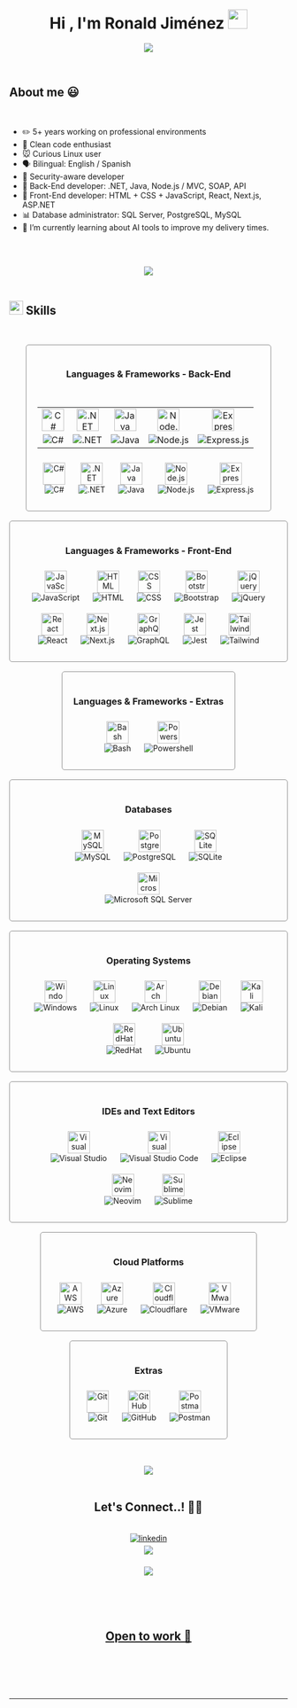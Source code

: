 <h1 align="center"><b>Hi , I'm Ronald Jiménez </b><img src="https://media.giphy.com/media/hvRJCLFzcasrR4ia7z/giphy.gif" width="35"></h1>
<!--  -->
<p align="center">
  <a href="https://github.com/DenverCoder1/readme-typing-svg"><img src="https://readme-typing-svg.herokuapp.com?font=Time+New+Roman&color=cyan&size=25&center=true&vCenter=true&width=600&height=100&lines=Experienced+Software+Developer..★;Front-End+and+Back-End+Developer;Bilingual+English/Spanish;I+use+Arch+btw...;Database+Administrator;Active+Learner/Researcher;Passionate+to+learn+new+stuff;Love+Self-Training"></a>
</p>

<br>

## **About me** 😃

<br>

-   ✏️ 5+ years working on professional environments
-   🔨 Clean code enthusiast
-   🐭 Curious Linux user
-   🗣️ Bilingual: English / Spanish
-   🔐 Security-aware developer
-   🌚 Back-End developer: .NET, Java, Node.js / MVC, SOAP, API
-   🌝 Front-End developer: HTML + CSS + JavaScript, React, Next.js, ASP.NET
-   📊 Database administrator: SQL Server, PostgreSQL, MySQL
-   🌱 I’m currently learning about AI tools to improve my delivery times.

<br><br>

<div align='center'>

<img src="https://user-images.githubusercontent.com/73097560/115834477-dbab4500-a447-11eb-908a-139a6edaec5c.gif"><br><br>

</div>

## <img src="https://media2.giphy.com/media/QssGEmpkyEOhBCb7e1/giphy.gif?cid=ecf05e47a0n3gi1bfqntqmob8g9aid1oyj2wr3ds3mg700bl&rid=giphy.gif" width ="25"><b> Skills</b>

<br>

<p align="center">

<div style="display: flex;flex-direction:column;justify-content: center;align-items: center;">
    <div style="display: inline-block;padding:20px;text-align:center;border:1px solid rgb(141, 141, 141);border-radius: 5px;">
        <h3 style="align-text: center;">Languages & Frameworks - Back-End</h3>
        <br>
        <table>
            <tr style="text-align: center;border: none;">
                <td style="border: none;">
                    <img src="https://skillicons.dev/icons?i=cs" alt="C#" width="40" height="40" />
                </td>
                <td style="border: none;">
                    <img src="https://skillicons.dev/icons?i=dotnet" alt=".NET" width="40" height="40" />
                </td>
                <td style="border: none;">
                    <img src="https://skillicons.dev/icons?i=java" alt="Java" width="40" height="40" />
                </td>
                <td style="border: none;">
                    <img src="https://skillicons.dev/icons?i=nodejs" alt="Node.js" width="40" height="40" />
                </td>
                <td style="border: none;">
                    <img src="https://skillicons.dev/icons?i=express" alt="Express.js" width="40" height="40" />
                </td>
            </tr>
            <tr style="text-align: center;border: none;background-color: unset;">
                <td style="border: none;">
                    <img src="https://img.shields.io/badge/C%23-blue" alt="C#" />
                </td>
                <td style="border: none;">
                    <img src="https://img.shields.io/badge/.NET-blue" alt=".NET" />
                </td>
                <td style="border: none;">
                    <img src="https://img.shields.io/badge/Java-blue" alt="Java" />
                </td>
                <td style="border: none;">
                    <img src="https://img.shields.io/badge/Node.js-blue" alt="Node.js" />
                </td>
                <td style="border: none;">
                    <img src="https://img.shields.io/badge/Express.js-blue" alt="Express.js" />
                </td>
            </tr>
        </table>
        <div style="display: inline-block;text-align:center;padding:10px;">
            <img src="https://skillicons.dev/icons?i=cs" alt="C#" width="40" height="40" />
            <br>
            <img src="https://img.shields.io/badge/C%23-blue" alt="C#" />
        </div>
        <div style="display: inline-block;text-align:center;padding:10px;">
            <img src="https://skillicons.dev/icons?i=dotnet" alt=".NET" width="40" height="40" />
            <br>
            <img src="https://img.shields.io/badge/.NET-blue" alt=".NET" />
        </div>
        <div style="display: inline-block;text-align:center;padding:10px;">
            <img src="https://skillicons.dev/icons?i=java" alt="Java" width="40" height="40" />
            <br>
            <img src="https://img.shields.io/badge/Java-blue" alt="Java" />
        </div>
        <div style="display: inline-block;text-align:center;padding:10px;">
            <img src="https://skillicons.dev/icons?i=nodejs" alt="Node.js" width="40" height="40" />
            <br>
            <img src="https://img.shields.io/badge/Node.js-blue" alt="Node.js" />
        </div>
        <div style="display: inline-block;text-align:center;padding:10px;">
            <img src="https://skillicons.dev/icons?i=express" alt="Express.js" width="40" height="40" />
            <br>
            <img src="https://img.shields.io/badge/Express.js-blue" alt="Express.js" />
        </div>
    </div>
    <br>
    <div style="display: inline-block;padding:20px;text-align:center;border:1px solid rgb(141, 141, 141);border-radius: 5px;">
        <h3 style="align-text: center;">Languages & Frameworks - Front-End</h3>
        <div style="display: inline-block;text-align:center;padding:10px;">
            <img src="https://skillicons.dev/icons?i=js" alt="JavaScript" width="40" height="40" />
            <br>
            <img src="https://img.shields.io/badge/JavaScript-blue" alt="JavaScript" />
        </div>
        <div style="display: inline-block;text-align:center;padding:10px;">
            <img src="https://skillicons.dev/icons?i=html" alt="HTML" width="40" height="40" />
            <br>
            <img src="https://img.shields.io/badge/HTML-blue" alt="HTML" />
        </div>
        <div style="display: inline-block;text-align:center;padding:10px;">
            <img src="https://skillicons.dev/icons?i=css" alt="CSS" width="40" height="40" />
            <br>
            <img src="https://img.shields.io/badge/CSS-blue" alt="CSS" />
        </div>
        <div style="display: inline-block;text-align:center;padding:10px;">
            <img src="https://skillicons.dev/icons?i=bootstrap" alt="Bootstrap" width="40" height="40" />
            <br>
            <img src="https://img.shields.io/badge/Bootstrap-blue" alt="Bootstrap" />
        </div>
        <div style="display: inline-block;text-align:center;padding:10px;">
            <img src="https://skillicons.dev/icons?i=jquery" alt="jQuery" width="40" height="40" />
            <br>
            <img src="https://img.shields.io/badge/jQuery-blue" alt="jQuery" />
        </div>
        <div style="display: inline-block;text-align:center;padding:10px;">
            <img src="https://skillicons.dev/icons?i=react" alt="React" width="40" height="40" />
            <br>
            <img src="https://img.shields.io/badge/React-blue" alt="React" />
        </div>
        <div style="display: inline-block;text-align:center;padding:10px;">
            <img src="https://skillicons.dev/icons?i=nextjs" alt="Next.js" width="40" height="40" />
            <br>
            <img src="https://img.shields.io/badge/Next.js-blue" alt="Next.js" />
        </div>
        <div style="display: inline-block;text-align:center;padding:10px;">
            <img src="https://skillicons.dev/icons?i=graphql" alt="GraphQL" width="40" height="40" />
            <br>
            <img src="https://img.shields.io/badge/GraphQL-blue" alt="GraphQL" />
        </div>
        <div style="display: inline-block;text-align:center;padding:10px;">
            <img src="https://skillicons.dev/icons?i=jest" alt="Jest" width="40" height="40" />
            <br>
            <img src="https://img.shields.io/badge/Jest-blue" alt="Jest" />
        </div>
        <div style="display: inline-block;text-align:center;padding:10px;">
            <img src="https://skillicons.dev/icons?i=tailwind" alt="Tailwind" width="40" height="40" />
            <br>
            <img src="https://img.shields.io/badge/Tailwind-blue" alt="Tailwind" />
        </div>
    </div>
    <br>
    <div style="display: inline-block;padding:20px;text-align:center;border:1px solid rgb(141, 141, 141);border-radius: 5px;">
        <h3 style="align-text: center;">Languages & Frameworks - Extras</h3>
        <div style="display: inline-block;text-align:center;padding:10px;">
            <img src="https://skillicons.dev/icons?i=bash" alt="Bash" width="40" height="40" />
            <br>
            <img src="https://img.shields.io/badge/Bash-blue" alt="Bash" />
        </div>
        <div style="display: inline-block;text-align:center;padding:10px;">
            <img src="https://skillicons.dev/icons?i=powershell" alt="Powershell" width="40" height="40" />
            <br>
            <img src="https://img.shields.io/badge/Powershell-blue" alt="Powershell" />
        </div>
    </div>
    <br>
    <div style="display: inline-block;padding:20px;text-align:center;border:1px solid rgb(141, 141, 141);border-radius: 5px;">
        <h3 style="align-text: center;">Databases</h3>
        <div style="display: inline-block;text-align:center;padding:10px;">
            <img src="https://skillicons.dev/icons?i=mysql" alt="MySQL" width="40" height="40" />
            <br>
            <img src="https://img.shields.io/badge/MySQL-blue" alt="MySQL" />
        </div>
        <div style="display: inline-block;text-align:center;padding:10px;">
            <img src="https://skillicons.dev/icons?i=postgres" alt="PostgreSQL" width="40" height="40" />
            <br>
            <img src="https://img.shields.io/badge/PostgreSQL-blue" alt="PostgreSQL" />
        </div>
        <div style="display: inline-block;text-align:center;padding:10px;">
            <img src="https://skillicons.dev/icons?i=sqlite" alt="SQLite" width="40" height="40" />
            <br>
            <img src="https://img.shields.io/badge/SQLite-blue" alt="SQLite" />
        </div>
        <div style="display: inline-block;text-align:center;padding:10px;">
            <img src="https://cdn-dynmedia-1.microsoft.com/is/image/microsoftcorp/SQL_Server_Logo" alt="Microsoft SQL Server" width="40" height="40" />
            <br>
            <img src="https://img.shields.io/badge/Microsoft SQL Server-blue" alt="Microsoft SQL Server" />
        </div>
    </div>
    <br>
    <div style="display: inline-block;padding:20px;text-align:center;border:1px solid rgb(141, 141, 141);border-radius: 5px;">
        <h3 style="align-text: center;">Operating Systems</h3>
        <div style="display: inline-block;text-align:center;padding:10px;">
            <img src="https://skillicons.dev/icons?i=windows" alt="Windows" width="40" height="40" />
            <br>
            <img src="https://img.shields.io/badge/Windows-blue" alt="Windows" />
        </div>
        <div style="display: inline-block;text-align:center;padding:10px;">
            <img src="https://skillicons.dev/icons?i=linux" alt="Linux" width="40" height="40" />
            <br>
            <img src="https://img.shields.io/badge/Linux-blue" alt="Linux" />
        </div>
        <div style="display: inline-block;text-align:center;padding:10px;">
            <img src="https://skillicons.dev/icons?i=arch" alt="Arch Linux" width="40" height="40" />
            <br>
            <img src="https://img.shields.io/badge/Arch Linux-blue" alt="Arch Linux" />
        </div>
        <div style="display: inline-block;text-align:center;padding:10px;">
            <img src="https://skillicons.dev/icons?i=debian" alt="Debian" width="40" height="40" />
            <br>
            <img src="https://img.shields.io/badge/Debian-blue" alt="Debian" />
        </div>
        <div style="display: inline-block;text-align:center;padding:10px;">
            <img src="https://skillicons.dev/icons?i=kali" alt="Kali" width="40" height="40" />
            <br>
            <img src="https://img.shields.io/badge/Kali-blue" alt="Kali" />
        </div>
        <div style="display: inline-block;text-align:center;padding:10px;">
            <img src="https://skillicons.dev/icons?i=redhat" alt="RedHat" width="40" height="40" />
            <br>
            <img src="https://img.shields.io/badge/RedHat-blue" alt="RedHat" />
        </div>
        <div style="display: inline-block;text-align:center;padding:10px;">
            <img src="https://skillicons.dev/icons?i=ubuntu" alt="Ubuntu" width="40" height="40" />
            <br>
            <img src="https://img.shields.io/badge/Ubuntu-blue" alt="Ubuntu" />
        </div>
    </div>
    <br>
    <div style="display: inline-block;padding:20px;text-align:center;border:1px solid rgb(141, 141, 141);border-radius: 5px;">
        <h3 style="align-text: center;">IDEs and Text Editors</h3>
        <div style="display: inline-block;text-align:center;padding:10px;">
            <img src="https://skillicons.dev/icons?i=visualstudio" alt="Visual Studio" width="40" height="40" />
            <br>
            <img src="https://img.shields.io/badge/Visual Studio-blue" alt="Visual Studio" />
        </div>
        <div style="display: inline-block;text-align:center;padding:10px;">
            <img src="https://skillicons.dev/icons?i=vscode" alt="Visual Studio Code" width="40" height="40" />
            <br>
            <img src="https://img.shields.io/badge/Visual Studio Code-blue" alt="Visual Studio Code" />
        </div>
        <div style="display: inline-block;text-align:center;padding:10px;">
            <img src="https://skillicons.dev/icons?i=eclipse" alt="Eclipse" width="40" height="40" />
            <br>
            <img src="https://img.shields.io/badge/Eclipse-blue" alt="Eclipse" />
        </div>
        <div style="display: inline-block;text-align:center;padding:10px;">
            <img src="https://skillicons.dev/icons?i=neovim" alt="Neovim" width="40" height="40" />
            <br>
            <img src="https://img.shields.io/badge/Neovim-blue" alt="Neovim" />
        </div>
        <div style="display: inline-block;text-align:center;padding:10px;">
            <img src="https://skillicons.dev/icons?i=sublime" alt="Sublime" width="40" height="40" />
            <br>
            <img src="https://img.shields.io/badge/Sublime-blue" alt="Sublime" />
        </div>
    </div>
    <br>
    <div style="display: inline-block;padding:20px;text-align:center;border:1px solid rgb(141, 141, 141);border-radius: 5px;">
        <h3 style="align-text: center;">Cloud Platforms</h3>
        <div style="display: inline-block;text-align:center;padding:10px;">
            <img src="https://skillicons.dev/icons?i=aws" alt="AWS" width="40" height="40" />
            <br>
            <img src="https://img.shields.io/badge/AWS-blue" alt="AWS" />
        </div>
        <div style="display: inline-block;text-align:center;padding:10px;">
            <img src="https://skillicons.dev/icons?i=azure" alt="Azure" width="40" height="40" />
            <br>
            <img src="https://img.shields.io/badge/Azure-blue" alt="Azure" />
        </div>
        <div style="display: inline-block;text-align:center;padding:10px;">
            <img src="https://skillicons.dev/icons?i=cloudflare" alt="Cloudflare" width="40" height="40" />
            <br>
            <img src="https://img.shields.io/badge/Cloudflare-blue" alt="Cloudflare" />
        </div>
        <div style="display: inline-block;text-align:center;padding:10px;">
            <img src="https://blogs.vmware.com/wp-content/uploads/sites/103/2024/04/Screenshot-2024-04-05-at-16.12.42.png" alt="VMware" width="40" height="40" />
            <br>
            <img src="https://img.shields.io/badge/VMware-blue" alt="VMware" />
        </div>
    </div>
    <br>
    <div style="display: inline-block;padding:20px;text-align:center;border:1px solid rgb(141, 141, 141);border-radius: 5px;">
        <h3 style="align-text: center;">Extras</h3>
        <div style="display: inline-block;text-align:center;padding:10px;">
            <img src="https://skillicons.dev/icons?i=git" alt="Git" width="40" height="40" />
            <br>
            <img src="https://img.shields.io/badge/Git-blue" alt="Git" />
        </div>
        <div style="display: inline-block;text-align:center;padding:10px;">
            <img src="https://skillicons.dev/icons?i=github" alt="GitHub" width="40" height="40" />
            <br>
            <img src="https://img.shields.io/badge/GitHub-blue" alt="GitHub" />
        </div>
        <div style="display: inline-block;text-align:center;padding:10px;">
            <img src="https://skillicons.dev/icons?i=postman" alt="Postman" width="40" height="40" />
            <br>
            <img src="https://img.shields.io/badge/Postman-blue" alt="Postman" />
        </div>
    </div>
</div>

</p>

<br>
<br>

<div align='center'>
<img src="https://user-images.githubusercontent.com/73097560/115834477-dbab4500-a447-11eb-908a-139a6edaec5c.gif"><br><br>
</div>

<div align='center'>
    <h2>
        <b> Let's Connect..! 🤝🏻</b> 
    </h2>
<br>

<a href="https://linkedin.com/in/roniroid" target="_blank">
<img src="https://img.shields.io/badge/linkedin:  roniroid-%2300acee.svg?color=405DE6&style=for-the-badge&logo=linkedin&logoColor=white" alt=linkedin style="margin-bottom: 5px;"/>

<br>

<a href="mailto:ronktar@gmail.com" target="_blank">
<img src="https://img.shields.io/badge/gmail:  roniroid-%23EA4335.svg?style=for-the-badge&logo=gmail&logoColor=white" t=mail style="margin-bottom: 5px;" />

</div>

<br>
<div align='center'>
<img src="https://user-images.githubusercontent.com/73097560/115834477-dbab4500-a447-11eb-908a-139a6edaec5c.gif"><br><br>
</div>

<br>
<br>
<br>

<div align='center'>
    <h2>
        <b>Open to work 🚪</b>
    </h2>
</div>

<br>
<br>
<br>
<br>

---
